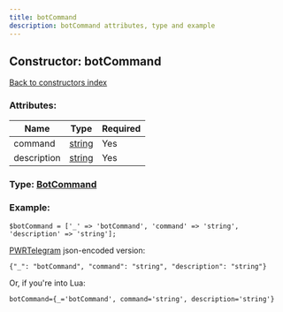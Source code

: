 ```yaml
---
title: botCommand
description: botCommand attributes, type and example
---
```

## Constructor: botCommand  
[Back to constructors index](index.md)



### Attributes:

| Name     |    Type       | Required |
|----------|---------------|----------|
|command|[string](../types/string.md) | Yes|
|description|[string](../types/string.md) | Yes|



### Type: [BotCommand](../types/BotCommand.md)


### Example:

```
$botCommand = ['_' => 'botCommand', 'command' => 'string', 'description' => 'string'];
```  

[PWRTelegram](https://pwrtelegram.xyz) json-encoded version:

```
{"_": "botCommand", "command": "string", "description": "string"}
```


Or, if you're into Lua:  


```
botCommand={_='botCommand', command='string', description='string'}

```


